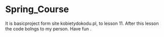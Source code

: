 # Spring_Course
It is basicproject form site kobietydokodu.pl, to lesson 11. After this lesson the code bolngs to my person. Have fun .
